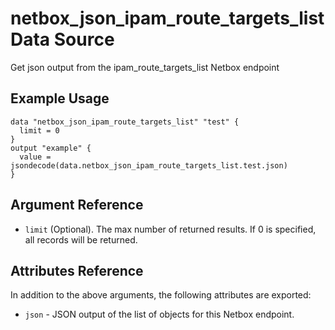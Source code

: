# netbox\_json\_ipam\_route\_targets\_list Data Source

Get json output from the ipam_route_targets_list Netbox endpoint

## Example Usage

```hcl
data "netbox_json_ipam_route_targets_list" "test" {
  limit = 0
}
output "example" {
  value = jsondecode(data.netbox_json_ipam_route_targets_list.test.json)
}
```

## Argument Reference

* ``limit`` (Optional). The max number of returned results. If 0 is specified, all records will be returned.

## Attributes Reference

In addition to the above arguments, the following attributes are exported:
* ``json`` - JSON output of the list of objects for this Netbox endpoint.

